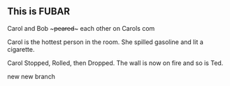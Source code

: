 This is FUBAR
-------------
 Carol and Bob ~~~peared~~~ each other on Carols com

Carol is the hottest person in the room. She spilled gasoline and lit a cigarette.


Carol Stopped, Rolled, then Dropped. The wall is now on fire and so is Ted.

new new branch

